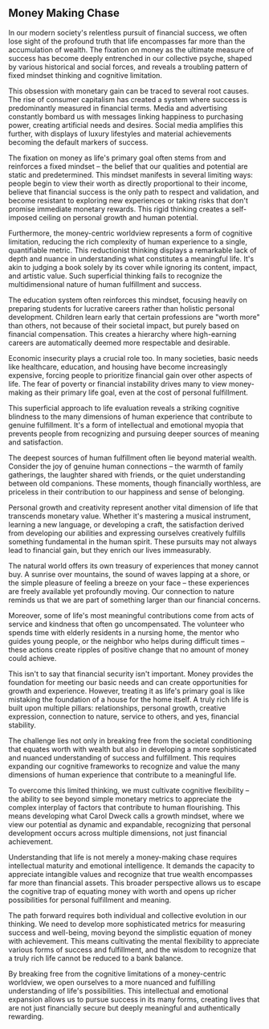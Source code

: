 ## Money Making Chase

In our modern society's relentless pursuit of financial success, we often lose sight of the profound truth that life encompasses far more than the accumulation of wealth. The fixation on money as the ultimate measure of success has become deeply entrenched in our collective psyche, shaped by various historical and social forces, and reveals a troubling pattern of fixed mindset thinking and cognitive limitation.

This obsession with monetary gain can be traced to several root causes. The rise of consumer capitalism has created a system where success is predominantly measured in financial terms. Media and advertising constantly bombard us with messages linking happiness to purchasing power, creating artificial needs and desires. Social media amplifies this further, with displays of luxury lifestyles and material achievements becoming the default markers of success.

The fixation on money as life's primary goal often stems from and reinforces a fixed mindset – the belief that our qualities and potential are static and predetermined. This mindset manifests in several limiting ways: people begin to view their worth as directly proportional to their income, believe that financial success is the only path to respect and validation, and become resistant to exploring new experiences or taking risks that don't promise immediate monetary rewards. This rigid thinking creates a self-imposed ceiling on personal growth and human potential.

Furthermore, the money-centric worldview represents a form of cognitive limitation, reducing the rich complexity of human experience to a single, quantifiable metric. This reductionist thinking displays a remarkable lack of depth and nuance in understanding what constitutes a meaningful life. It's akin to judging a book solely by its cover while ignoring its content, impact, and artistic value. Such superficial thinking fails to recognize the multidimensional nature of human fulfillment and success.

The education system often reinforces this mindset, focusing heavily on preparing students for lucrative careers rather than holistic personal development. Children learn early that certain professions are "worth more" than others, not because of their societal impact, but purely based on financial compensation. This creates a hierarchy where high-earning careers are automatically deemed more respectable and desirable.

Economic insecurity plays a crucial role too. In many societies, basic needs like healthcare, education, and housing have become increasingly expensive, forcing people to prioritize financial gain over other aspects of life. The fear of poverty or financial instability drives many to view money-making as their primary life goal, even at the cost of personal fulfillment.

This superficial approach to life evaluation reveals a striking cognitive blindness to the many dimensions of human experience that contribute to genuine fulfillment. It's a form of intellectual and emotional myopia that prevents people from recognizing and pursuing deeper sources of meaning and satisfaction.

The deepest sources of human fulfillment often lie beyond material wealth. Consider the joy of genuine human connections – the warmth of family gatherings, the laughter shared with friends, or the quiet understanding between old companions. These moments, though financially worthless, are priceless in their contribution to our happiness and sense of belonging.

Personal growth and creativity represent another vital dimension of life that transcends monetary value. Whether it's mastering a musical instrument, learning a new language, or developing a craft, the satisfaction derived from developing our abilities and expressing ourselves creatively fulfills something fundamental in the human spirit. These pursuits may not always lead to financial gain, but they enrich our lives immeasurably.

The natural world offers its own treasury of experiences that money cannot buy. A sunrise over mountains, the sound of waves lapping at a shore, or the simple pleasure of feeling a breeze on your face – these experiences are freely available yet profoundly moving. Our connection to nature reminds us that we are part of something larger than our financial concerns.

Moreover, some of life's most meaningful contributions come from acts of service and kindness that often go uncompensated. The volunteer who spends time with elderly residents in a nursing home, the mentor who guides young people, or the neighbor who helps during difficult times – these actions create ripples of positive change that no amount of money could achieve.

This isn't to say that financial security isn't important. Money provides the foundation for meeting our basic needs and can create opportunities for growth and experience. However, treating it as life's primary goal is like mistaking the foundation of a house for the home itself. A truly rich life is built upon multiple pillars: relationships, personal growth, creative expression, connection to nature, service to others, and yes, financial stability.

The challenge lies not only in breaking free from the societal conditioning that equates worth with wealth but also in developing a more sophisticated and nuanced understanding of success and fulfillment. This requires expanding our cognitive frameworks to recognize and value the many dimensions of human experience that contribute to a meaningful life.

To overcome this limited thinking, we must cultivate cognitive flexibility – the ability to see beyond simple monetary metrics to appreciate the complex interplay of factors that contribute to human flourishing. This means developing what Carol Dweck calls a growth mindset, where we view our potential as dynamic and expandable, recognizing that personal development occurs across multiple dimensions, not just financial achievement.

Understanding that life is not merely a money-making chase requires intellectual maturity and emotional intelligence. It demands the capacity to appreciate intangible values and recognize that true wealth encompasses far more than financial assets. This broader perspective allows us to escape the cognitive trap of equating money with worth and opens up richer possibilities for personal fulfillment and meaning.

The path forward requires both individual and collective evolution in our thinking. We need to develop more sophisticated metrics for measuring success and well-being, moving beyond the simplistic equation of money with achievement. This means cultivating the mental flexibility to appreciate various forms of success and fulfillment, and the wisdom to recognize that a truly rich life cannot be reduced to a bank balance.

By breaking free from the cognitive limitations of a money-centric worldview, we open ourselves to a more nuanced and fulfilling understanding of life's possibilities. This intellectual and emotional expansion allows us to pursue success in its many forms, creating lives that are not just financially secure but deeply meaningful and authentically rewarding.

